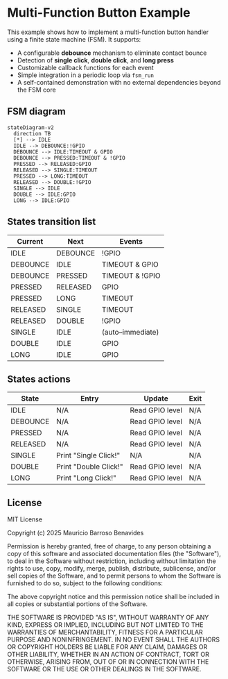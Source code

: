 # Multi-Function Button Example

This example shows how to implement a multi-function button handler using a finite state machine (FSM). It supports:

- A configurable **debounce** mechanism to eliminate contact bounce  
- Detection of **single click**, **double click**, and **long press**  
- Customizable callback functions for each event  
- Simple integration in a periodic loop via `fsm_run`  
- A self-contained demonstration with no external dependencies beyond the FSM core  

## FSM diagram
```mermaid
stateDiagram-v2
  direction TB
  [*] --> IDLE
  IDLE --> DEBOUNCE:!GPIO
  DEBOUNCE --> IDLE:TIMEOUT & GPIO
  DEBOUNCE --> PRESSED:TIMEOUT & !GPIO
  PRESSED --> RELEASED:GPIO
  RELEASED --> SINGLE:TIMEOUT
  PRESSED --> LONG:TIMEOUT
  RELEASED --> DOUBLE:!GPIO
  SINGLE --> IDLE
  DOUBLE --> IDLE:GPIO
  LONG --> IDLE:GPIO
```

## States transition list
| Current  | Next     | Events           |
| -------- | -------- | ---------------- |
| IDLE     | DEBOUNCE | !GPIO            |
| DEBOUNCE | IDLE     | TIMEOUT & GPIO   |
| DEBOUNCE | PRESSED  | TIMEOUT & !GPIO  |
| PRESSED  | RELEASED | GPIO             |
| PRESSED  | LONG     | TIMEOUT          |
| RELEASED | SINGLE   | TIMEOUT          |
| RELEASED | DOUBLE   | !GPIO            |
| SINGLE   | IDLE     | (auto–immediate) |
| DOUBLE   | IDLE     | GPIO             |
| LONG     | IDLE     | GPIO             |

## States actions
| State    | Entry                 | Update          | Exit |
| -------- | --------------------- | --------------- | ---- |
| IDLE     | N/A                   | Read GPIO level | N/A  |
| DEBOUNCE | N/A                   | Read GPIO level | N/A  |
| PRESSED  | N/A                   | Read GPIO level | N/A  |
| RELEASED | N/A                   | Read GPIO level | N/A  |
| SINGLE   | Print "Single Click!" | N/A             | N/A  |
| DOUBLE   | Print "Double Click!" | Read GPIO level | N/A  |
| LONG     | Print "Long Click!"   | Read GPIO level | N/A  |

## License
MIT License

Copyright (c) 2025 Mauricio Barroso Benavides

Permission is hereby granted, free of charge, to any person obtaining a copy
of this software and associated documentation files (the "Software"), to deal
in the Software without restriction, including without limitation the rights
to use, copy, modify, merge, publish, distribute, sublicense, and/or sell
copies of the Software, and to permit persons to whom the Software is
furnished to do so, subject to the following conditions:

The above copyright notice and this permission notice shall be included in all
copies or substantial portions of the Software.

THE SOFTWARE IS PROVIDED "AS IS", WITHOUT WARRANTY OF ANY KIND, EXPRESS OR
IMPLIED, INCLUDING BUT NOT LIMITED TO THE WARRANTIES OF MERCHANTABILITY,
FITNESS FOR A PARTICULAR PURPOSE AND NONINFRINGEMENT. IN NO EVENT SHALL THE
AUTHORS OR COPYRIGHT HOLDERS BE LIABLE FOR ANY CLAIM, DAMAGES OR OTHER
LIABILITY, WHETHER IN AN ACTION OF CONTRACT, TORT OR OTHERWISE, ARISING FROM,
OUT OF OR IN CONNECTION WITH THE SOFTWARE OR THE USE OR OTHER DEALINGS IN THE
SOFTWARE.
